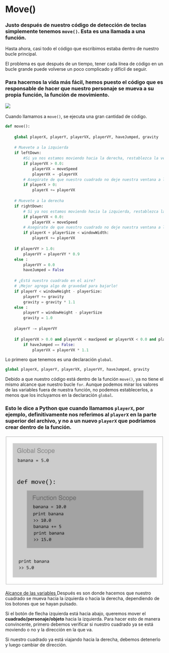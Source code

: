 # Move()

### Justo después de nuestro código de detección de teclas simplemente tenemos `move()`.  Esta es una llamada a una función.

 Hasta ahora, casi todo el código que escribimos estaba dentro de nuestro bucle principal. 

El problema es que después de un tiempo, tener cada línea de código en un bucle grande puede volverse un poco complicado y difícil de seguir. 

### Para hacernos la vida más fácil, hemos puesto el código que es responsable de hacer que nuestro personaje se mueva a su propia función, la función de movimiento.

![](https://media.giphy.com/media/jxiDBvPYEtTAk/giphy.gif)

Cuando llamamos a `move()`, se ejecuta una gran cantidad de código. 
```python
def move():

    global playerX, playerY, playerVX, playerVY, haveJumped, gravity

    # Muevete a la izquierda
    if leftDown:
        #Si ya nos estamos moviendo hacia la derecha, restablezca la velocidad de movimiento e invierta la dirección
        if playerVX > 0.0:
            playerVX = moveSpeed
            playerVX = -playerVX    
        # Asegúrate de que nuestro cuadrado no deje nuestra ventana a la izquierda.
        if playerX > 0:
            playerX += playerVX 

    # Muevete a la derecha
    if rightDown:
        # Si ya nos estamos moviendo hacia la izquierda, restablezca la velocidad de movimiento nuevamente.
        if playerVX < 0.0:
            playerVX = moveSpeed
        # Asegúrate de que nuestro cuadrado no deje nuestra ventana a la derecha.
        if playerX + playerSize < windowWidth:
            playerX += playerVX

    if playerVY > 1.0:
        playerVY = playerVY * 0.9
    else :
        playerVY = 0.0
        haveJumped = False

    # ¿Está nuestro cuadrado en el aire?
    # ¡Mejor agrega algo de gravedad para bajarlo!
    if playerY < windowHeight - playerSize:
        playerY += gravity
        gravity = gravity * 1.1
    else :
        playerY = windowHeight - playerSize
        gravity = 1.0

    playerY -= playerVY

    if playerVX > 0.0 and playerVX < maxSpeed or playerVX < 0.0 and playerVX > -maxSpeed:
        if haveJumped == False:
            playerVX = playerVX * 1.1
```
Lo primero que tenemos es una declaración `global`. 
```python
global playerX, playerY, playerVX, playerVY, haveJumped, gravity
```
Debido a que nuestro código está dentro de la función `move()`, ya no tiene el mismo alcance que nuestro bucle `for`. Aunque podemos mirar los valores de las variables fuera de nuestra función, no podemos establecerlos, a menos que los incluyamos en la declaración `global`. 

### Esto le dice a Python que cuando llamamos `playerX`, por ejemplo, definitivamente nos referimos al `playerX` en la parte superior del archivo, y no a un nuevo `playerX` que podríamos crear dentro de la función.

![](https://github.com/Ezzzzzzzzzzzzzz/Taller_PyG/blob/master/PracticasPyG/Practica3/GlobalVariable.JPG)

[Alcance de las variables ]()
Después es son donde hacemos que nuestro cuadrado se mueva hacia la izquierda o hacia la derecha, dependiendo de los botones que se hayan pulsado. 

Si el botón de flecha izquierda está hacia abajo, queremos mover el **cuadrado/personaje/objeto** hacia la izquierda. Para hacer esto de manera convincente, primero debemos verificar si nuestro cuadrado ya se está moviendo o no y la dirección en la que va. 

Si nuestro cuadrado ya está viajando hacia la derecha, debemos detenerlo y luego cambiar de dirección.
<!--stackedit_data:
eyJoaXN0b3J5IjpbLTg5Mjc1MTI5MCwxNDIyNTI0NzY2LDE3Nz
EwMDA1NTUsLTE1MDMyMzk5NjksOTEwOTQ4MTIxLC0xMzM2MTU2
OTcwLC03MDQxMjA3MzIsLTE0NjUxMTg5MTksMTkyODk0MTg0OS
w1MTcyODUzNjddfQ==
-->